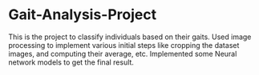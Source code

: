 # Gait-Analysis-Project
This is the project to classify individuals based on their gaits.
Used image processing to implement various initial steps like cropping the dataset images, and computing their average, etc.
Implemented some Neural network models to get the final result.
